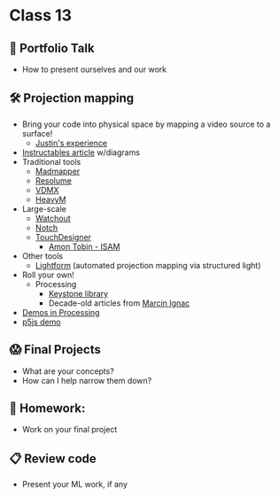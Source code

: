 # Class 13

## 📖 Portfolio Talk

* How to present ourselves and our work

## 🛠️ Projection mapping

* Bring your code into physical space by mapping a video source to a surface!
  * [Justin's experience](https://cacheflowe.com/code/installation/nike-maker-experience)
* [Instructables article](https://www.instructables.com/Projection-mapping/) w/diagrams
* Traditional tools
  * [Madmapper](https://madmapper.com/)
  * [Resolume](https://resolume.com/)
  * [VDMX](https://vidvox.net/)
  * [HeavyM](https://heavym.net/en/)
* Large-scale
  * [Watchout](https://www.dataton.com/us)
  * [Notch](https://www.notch.one/)
  * [TouchDesigner](https://docs.derivative.ca/Projection_mapping)
    * [Amon Tobin - ISAM](https://www.youtube.com/watch?v=XqyEZ0GwS3E)
* Other tools
  * [Lightform](https://lightform.com/) (automated projection mapping via structured light)
* Roll your own!
  * Processing
    * [Keystone library](http://keystonep5.sourceforge.net/)
    * Decade-old articles from [Marcin Ignac](http://marcinignac.com/blog/technology/processing.org/)
* [Demos in Processing](https://github.com/cacheflowe/haxademic/tree/master/src/com/haxademic/demo/draw/mapping)
* [p5js demo](https://editor.p5js.org/cacheflowe/sketches/SJ1pWEvT9)


## 😱 Final Projects

* What are your concepts? 
* How can I help narrow them down?

## 📝 Homework:

* Work on your final project

## 📋 Review code

* Present your ML work, if any
